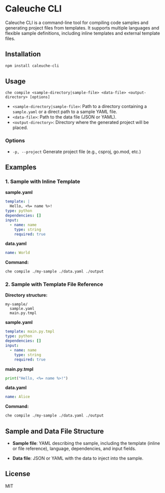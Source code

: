 # Caleuche CLI

Caleuche CLI is a command-line tool for compiling code samples and generating project files from templates. It supports multiple languages and flexible sample definitions, including inline templates and external template files.

## Installation

```sh
npm install caleuche-cli
```

## Usage

```
che compile <sample-directory|sample-file> <data-file> <output-directory> [options]
```

- `<sample-directory|sample-file>`: Path to a directory containing a `sample.yaml` or a direct path to a sample YAML file.
- `<data-file>`: Path to the data file (JSON or YAML).
- `<output-directory>`: Directory where the generated project will be placed.

### Options

- `-p, --project` Generate project file (e.g., csproj, go.mod, etc.)

## Examples

### 1. Sample with Inline Template

**sample.yaml**

```yaml
template: |
  Hello, <%= name %>!
type: python
dependencies: []
input:
  - name: name
    type: string
    required: true
```

**data.yaml**

```yaml
name: World
```

**Command:**

```sh
che compile ./my-sample ./data.yaml ./output
```

### 2. Sample with Template File Reference

**Directory structure:**

```
my-sample/
  sample.yaml
  main.py.tmpl
```

**sample.yaml**

```yaml
template: main.py.tmpl
type: python
dependencies: []
input:
  - name: name
    type: string
    required: true
```

**main.py.tmpl**

```python
print("Hello, <%= name %>!")
```

**data.yaml**

```yaml
name: Alice
```

**Command:**

```sh
che compile ./my-sample ./data.yaml ./output
```

## Sample and Data File Structure

- **Sample file**: YAML describing the sample, including the template (inline or file reference), language, dependencies, and input fields.

- **Data file**: JSON or YAML with the data to inject into the sample.


## License

MIT
